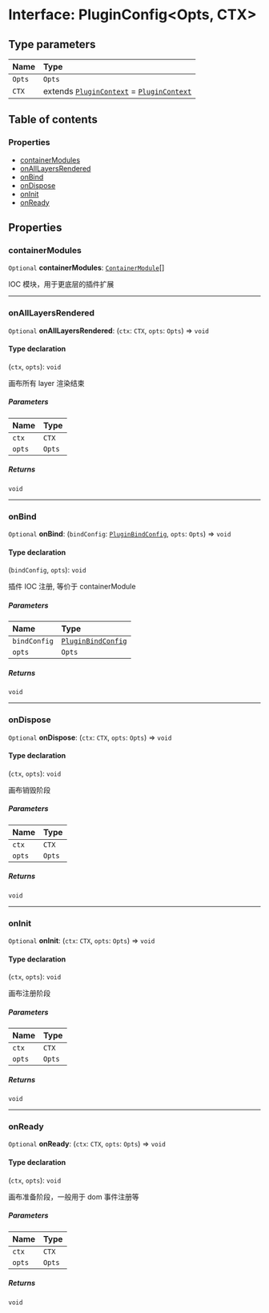 # Interface: PluginConfig\<Opts, CTX>

## Type parameters

| Name | Type |
| :------ | :------ |
| `Opts` | `Opts` |
| `CTX` | extends [`PluginContext`](/auto-docs/free-layout-editor/variables/PluginContext-1.md) = [`PluginContext`](/auto-docs/free-layout-editor/variables/PluginContext-1.md) |

## Table of contents

### Properties

* [containerModules](/auto-docs/free-layout-editor/interfaces/PluginConfig.md#containermodules)
* [onAllLayersRendered](/auto-docs/free-layout-editor/interfaces/PluginConfig.md#onalllayersrendered)
* [onBind](/auto-docs/free-layout-editor/interfaces/PluginConfig.md#onbind)
* [onDispose](/auto-docs/free-layout-editor/interfaces/PluginConfig.md#ondispose)
* [onInit](/auto-docs/free-layout-editor/interfaces/PluginConfig.md#oninit)
* [onReady](/auto-docs/free-layout-editor/interfaces/PluginConfig.md#onready)

## Properties

### containerModules

`Optional` **containerModules**: [`ContainerModule`](/auto-docs/free-layout-editor/interfaces/interfaces.ContainerModule.md)\[]

IOC 模块，用于更底层的插件扩展

***

### onAllLayersRendered

`Optional` **onAllLayersRendered**: (`ctx`: `CTX`, `opts`: `Opts`) => `void`

#### Type declaration

(`ctx`, `opts`): `void`

画布所有 layer 渲染结束

##### Parameters

| Name | Type |
| :------ | :------ |
| `ctx` | `CTX` |
| `opts` | `Opts` |

##### Returns

`void`

***

### onBind

`Optional` **onBind**: (`bindConfig`: [`PluginBindConfig`](/auto-docs/free-layout-editor/interfaces/PluginBindConfig.md), `opts`: `Opts`) => `void`

#### Type declaration

(`bindConfig`, `opts`): `void`

插件 IOC 注册, 等价于 containerModule

##### Parameters

| Name | Type |
| :------ | :------ |
| `bindConfig` | [`PluginBindConfig`](/auto-docs/free-layout-editor/interfaces/PluginBindConfig.md) |
| `opts` | `Opts` |

##### Returns

`void`

***

### onDispose

`Optional` **onDispose**: (`ctx`: `CTX`, `opts`: `Opts`) => `void`

#### Type declaration

(`ctx`, `opts`): `void`

画布销毁阶段

##### Parameters

| Name | Type |
| :------ | :------ |
| `ctx` | `CTX` |
| `opts` | `Opts` |

##### Returns

`void`

***

### onInit

`Optional` **onInit**: (`ctx`: `CTX`, `opts`: `Opts`) => `void`

#### Type declaration

(`ctx`, `opts`): `void`

画布注册阶段

##### Parameters

| Name | Type |
| :------ | :------ |
| `ctx` | `CTX` |
| `opts` | `Opts` |

##### Returns

`void`

***

### onReady

`Optional` **onReady**: (`ctx`: `CTX`, `opts`: `Opts`) => `void`

#### Type declaration

(`ctx`, `opts`): `void`

画布准备阶段，一般用于 dom 事件注册等

##### Parameters

| Name | Type |
| :------ | :------ |
| `ctx` | `CTX` |
| `opts` | `Opts` |

##### Returns

`void`

